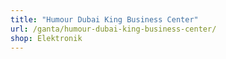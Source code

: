 ```yaml
---
title: "Humour Dubai King Business Center"
url: /ganta/humour-dubai-king-business-center/
shop: Elektronik
---
```

